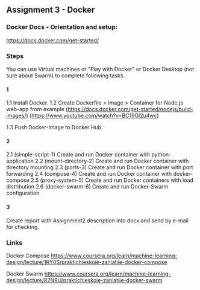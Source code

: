 ## Assignment 3 - Docker
### Docker Docs - Orientation and setup:
https://docs.docker.com/get-started/

### Steps

You can use Virtual machines or "Play with Docker" or Docker Desktop (not sure about Swarm) to complete following tasks.

#### 1
1.1 Install Docker.
1.2 Create Dockerfile > Image > Container for Node.js web-app from example
(https://docs.docker.com/get-started/nodejs/build-images/)
(https://www.youtube.com/watch?v=BC19Gl2u4wc)

1.3 Push Docker-Image to Docker Hub.

#### 2
2.1 (simple-script-1) Create and run Docker container with python-application
2.2 (mount-directory-2) Create and run Docker container with directory mounting
2.3 (ports-3) Create and run Docker container with port forwarding
2.4 (compose-4) Create and run Docker container with docker-compose
2.5 (proxy-system-5) Create and run Docker containers with load distribution
2.6 (docker-swarm-6) Create and run Docker-Swarm configuration


#### 3
Create report with Assignment2 description into docx and send by e-mail for checking.


### Links
Docker Compose
https://www.coursera.org/learn/machine-learning-design/lecture/1RY0S/praktichieskoie-zaniatiie-docker-compose

Docker Swarm
https://www.coursera.org/learn/machine-learning-design/lecture/R7N9U/praktichieskoie-zaniatiie-docker-swarm